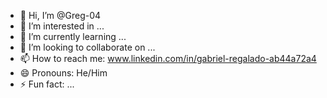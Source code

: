 - 👋 Hi, I’m @Greg-04
- 👀 I’m interested in ...
- 🌱 I’m currently learning ...
- 💞️ I’m looking to collaborate on ...
- 📫 How to reach me: www.linkedin.com/in/gabriel-regalado-ab44a72a4
- 😄 Pronouns: He/Him
- ⚡ Fun fact: ...

<!---
Greg-04/Greg-04 is a ✨ special ✨ repository because its `README.md` (this file) appears on your GitHub profile.
You can click the Preview link to take a look at your changes.
--->

